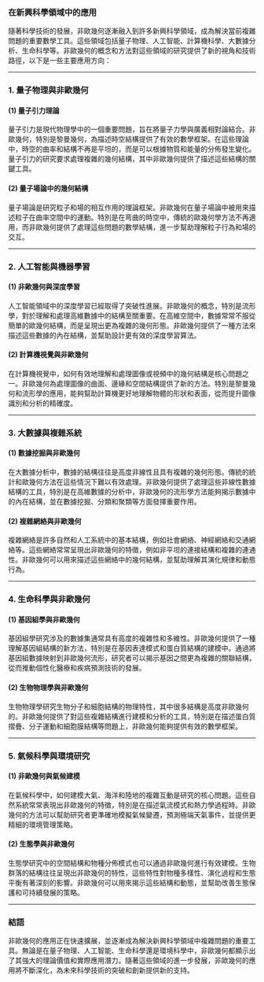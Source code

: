 ### **在新興科學領域中的應用**

隨著科學技術的發展，非歐幾何逐漸融入到許多新興科學領域，成為解決當前複雜問題的重要數學工具。這些領域包括量子物理、人工智能、計算機科學、大數據分析、生命科學等。非歐幾何的概念和方法對這些領域的研究提供了新的視角和技術路徑，以下是一些主要應用方向：

---

### **1. 量子物理與非歐幾何**

#### **(1) 量子引力理論**

量子引力是現代物理學中的一個重要問題，旨在將量子力學與廣義相對論結合。非歐幾何，特別是黎曼幾何，為描述時空結構提供了有效的數學框架。在這些理論中，時空的曲率和結構不再是平坦的，而是可以根據物質和能量的分佈發生變化。量子引力的研究要求處理複雜的幾何結構，其中非歐幾何提供了描述這些結構的關鍵工具。

#### **(2) 量子場論中的幾何結構**

量子場論是研究粒子和場的相互作用的理論框架。非歐幾何在量子場論中被用來描述粒子在曲率空間中的運動。特別是在弯曲的時空中，傳統的歐幾何學方法不再適用，而非歐幾何提供了處理這些問題的數學結構，進一步幫助理解粒子行為和場的交互。

---

### **2. 人工智能與機器學習**

#### **(1) 非歐幾何與深度學習**

人工智能領域中的深度學習已經取得了突破性進展。非歐幾何的概念，特別是流形學，對於理解和處理高維數據中的結構至關重要。在高維空間中，數據常常不服從簡單的歐幾何結構，而是呈現出更為複雜的幾何形態。非歐幾何提供了一種方法來描述這些數據的內在結構，並幫助設計更有效的深度學習算法。

#### **(2) 計算機視覺與非歐幾何**

在計算機視覺中，如何有效地理解和處理圖像或視頻中的幾何結構是核心問題之一。非歐幾何為處理圖像的曲面、邊緣和空間結構提供了新的方法。特別是黎曼幾何和流形學的應用，能夠幫助計算機更好地理解物體的形狀和表面，從而提升圖像識別和分析的精確度。

---

### **3. 大數據與複雜系統**

#### **(1) 數據挖掘與非歐幾何**

在大數據分析中，數據的結構往往是高度非線性且具有複雜的幾何形態。傳統的統計和歐幾何方法在這些情況下難以有效處理。非歐幾何提供了處理這些非線性數據結構的工具，特別是在高維數據的分析中，非歐幾何的流形學方法能夠揭示數據中的內在結構，並在數據挖掘、分類和聚類等方面發揮重要作用。

#### **(2) 複雜網絡與非歐幾何**

複雜網絡是許多自然和人工系統中的基本結構，例如社會網絡、神經網絡和交通網絡等。這些網絡常常呈現出非歐幾何的特徵，例如非平坦的連接結構和複雜的連通性。非歐幾何可以用來描述這些網絡中的幾何結構，並幫助理解其演化規律和動態行為。

---

### **4. 生命科學與非歐幾何**

#### **(1) 基因組學與非歐幾何**

基因組學研究涉及的數據集通常具有高度的複雜性和多維性。非歐幾何提供了一種理解基因組結構的新方法，特別是在基因表達模式和蛋白質結構的建模中。通過將基因組數據映射到非歐幾何流形，研究者可以揭示基因之間更為複雜的關聯結構，從而推動個性化醫療和疾病預測技術的發展。

#### **(2) 生物物理學與非歐幾何**

生物物理學研究生物分子和細胞結構的物理特性，其中很多結構是高度非歐幾何的。非歐幾何提供了對這些複雜結構進行建模和分析的工具，特別是在描述蛋白質摺疊、分子運動和細胞膜結構等問題上，非歐幾何能夠提供有效的數學框架。

---

### **5. 氣候科學與環境研究**

#### **(1) 非歐幾何與氣候建模**

在氣候科學中，如何建模大氣、海洋和陸地的複雜互動是研究的核心問題。這些自然系統常常表現出非歐幾何的特徵，特別是在描述氣流模式和熱力學過程時。非歐幾何的方法可以幫助研究者更準確地模擬氣候變遷，預測極端天氣事件，並提供更精細的環境管理策略。

#### **(2) 生態學與非歐幾何**

生態學研究中的空間結構和物種分佈模式也可以通過非歐幾何進行有效建模。生物群落的結構往往呈現出非歐幾何的特性，這些特性對物種多樣性、演化過程和生態平衡有著深刻的影響。非歐幾何可以用來揭示這些結構和動態，並幫助改善生態保護和可持續發展的策略。

---

### **結語**

非歐幾何的應用正在快速擴展，並逐漸成為解決新興科學領域中複雜問題的重要工具。無論是在量子物理、人工智能、生命科學還是環境科學中，非歐幾何都顯示出了其強大的理論價值和實際應用潛力。隨著這些領域的進一步發展，非歐幾何的應用將不斷深化，為未來科學技術的突破和創新提供新的支持。